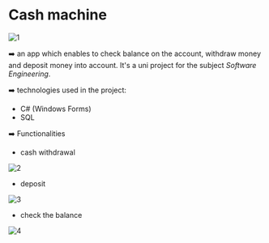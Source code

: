 # <b>Cash machine</b>
![1](https://user-images.githubusercontent.com/63778196/95680089-49440200-0bd7-11eb-9e1b-e897ac475849.png) 

➡️ an app which enables to check balance on the account, withdraw money and deposit money into account.
It's a uni project for the subject <i>Software Engineering</i>.

➡️ technologies used in the project:
* C# (Windows Forms)
* SQL

➡️ Functionalities
* cash withdrawal

![2](https://user-images.githubusercontent.com/63778196/95680095-4b0dc580-0bd7-11eb-9ecd-01783d6b70f5.png)

* deposit

![3](https://user-images.githubusercontent.com/63778196/95680096-4c3ef280-0bd7-11eb-8189-3b32171fe72a.png)

* check the balance

![4](https://user-images.githubusercontent.com/63778196/95680097-4d701f80-0bd7-11eb-9139-409529c36500.png)
